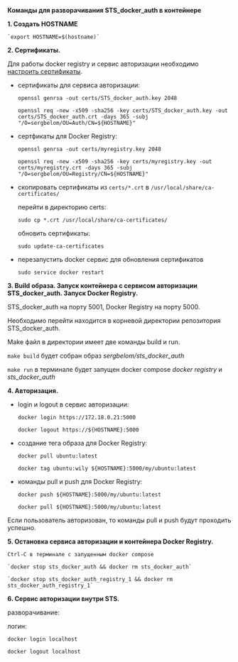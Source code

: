 **Команды для разворачивания STS_docker_auth в контейнере**

**1. Создать HOSTNAME**

    `export HOSTNAME=$(hostname)`

**2. Сертификаты.**

Для работы docker registry и cервис авторизации необходимо [настроить сертификаты](https://docs.docker.com/registry/insecure/).

- сертификаты для сервиса авторизации:

    `openssl genrsa -out certs/STS_docker_auth.key 2048`

    `openssl req -new -x509 -sha256 -key certs/STS_docker_auth.key -out certs/STS_docker_auth.crt -days 365 -subj "/O=sergbelom/OU=Auth/CN=${HOSTNAME}"`

- сертфикаты для Docker Registry:

    `openssl genrsa -out certs/myregistry.key 2048`

    `openssl req -new -x509 -sha256 -key certs/myregistry.key -out certs/myregistry.crt -days 365 -subj "/O=sergbelom/OU=Registry/CN=${HOSTNAME}"`

- скопировать сертификаты из `certs/*.crt` в `/usr/local/share/ca-certificates/`

    перейти в директорию certs:

    `sudo cp *.crt /usr/local/share/ca-certificates/`

    обновить сертификаты:

    `sudo update-ca-certificates`

- перезапустить docker сервис для обновления сертификатов

    `sudo service docker restart`

**3. Build образа. Запуск контейнера с сервисом авторизации STS_docker_auth. Запуск Docker Registry.**

STS_docker_auth на порту 5001, Docker Registry на порту 5000.

Необходимо перейти находится в корневой директории репозитория STS_docker_auth.

Make файл в директории имеет две команды build и run.

   `make build` будет собран образ *sergbelom/sts_docker_auth*

   `make run` в терминале будет запущен docker compose *docker registry* и *sts_docker_auth*

**4. Авторизация.**

- login и logout в сервис авторизации:

    `docker login https://172.18.0.21:5000`

    `docker logout https://${HOSTNAME}:5000`

- создание тега образа для Docker Registry:

    `docker pull ubuntu:latest`

    `docker tag ubuntu:wily ${HOSTNAME}:5000/my/ubuntu:latest`

- команды pull и push для Docker Registry:

    `docker push ${HOSTNAME}:5000/my/ubuntu:latest`

    `docker pull ${HOSTNAME}:5000/my/ubuntu:latest`

Если пользователь авторизован, то команды pull и push будут проходить успешно.

**5. Остановка сервиса авторизации и контейнера Docker Registry.**

    Ctrl-C в терминале с запущенным docker compose 

    `docker stop sts_docker_auth && docker rm sts_docker_auth`

    `docker stop sts_docker_auth_registry_1 && docker rm sts_docker_auth_registry_1`

**6. Сервис авторизации внутри STS.**

разворачивание:



логин:

    docker login localhost

    docker logout localhost

